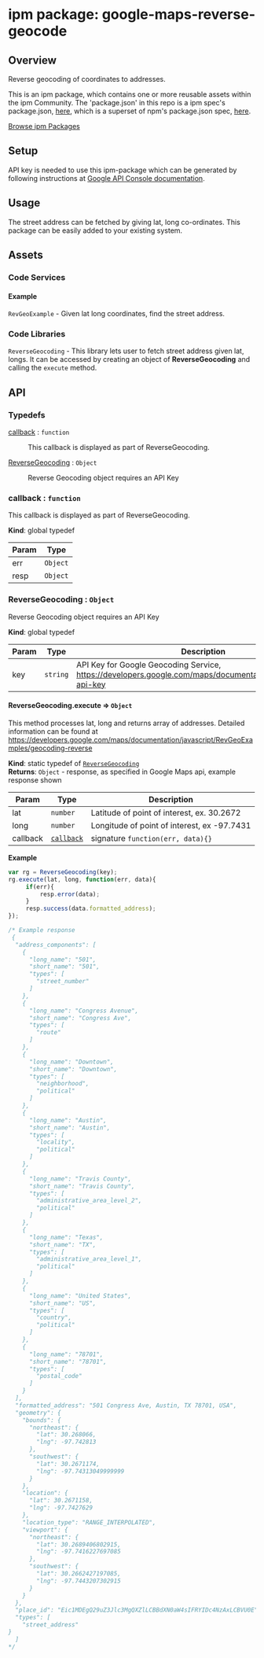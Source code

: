 
# ipm package: google-maps-reverse-geocode

## Overview

Reverse geocoding of coordinates to addresses.

This is an ipm package, which contains one or more reusable assets within the ipm Community. The 'package.json' in this repo is a ipm spec's package.json, [here](https://docs.clearblade.com/v/3/6-ipm/spec), which is a superset of npm's package.json spec, [here](https://docs.npmjs.com/files/package.json).

[Browse ipm Packages](https://ipm.clearblade.com)

## Setup
API key is needed to use this ipm-package which can be generated by following instructions at [Google API Console documentation](https://developers.google.com/maps/documentation/javascript/get-api-key).

## Usage
The street address can be fetched by giving lat, long co-ordinates. This package can be easily added to your existing system.
## Assets
### Code Services

#### Example
`RevGeoExample` - Given lat long coordinates, find the street address.
### Code Libraries
`ReverseGeocoding` - This library lets user to fetch street address given lat, longs. It can be accessed by creating an object of __ReverseGeocoding__ and calling the `execute` method.

## API

### Typedefs

<dl>
<dt><a href="#callback">callback</a> : <code>function</code></dt>
<dd><p>This callback is displayed as part of ReverseGeocoding.</p>
</dd>
<dt><a href="#ReverseGeocoding">ReverseGeocoding</a> : <code>Object</code></dt>
<dd><p>Reverse Geocoding object requires an API Key</p>
</dd>
</dl>

<a name="callback"></a>

### callback : <code>function</code>
This callback is displayed as part of ReverseGeocoding.

**Kind**: global typedef  

| Param | Type |
| --- | --- |
| err | <code>Object</code> | 
| resp | <code>Object</code> | 

<a name="ReverseGeocoding"></a>

### ReverseGeocoding : <code>Object</code>
Reverse Geocoding object requires an API Key

**Kind**: global typedef  

| Param | Type | Description |
| --- | --- | --- |
| key | <code>string</code> | API Key for Google Geocoding Service, https://developers.google.com/maps/documentation/javascript/get-api-key |

<a name="ReverseGeocoding.execute"></a>

#### ReverseGeocoding.execute ⇒ <code>Object</code>
This method processes lat, long and returns array of addresses. Detailed information can be found at 
https://developers.google.com/maps/documentation/javascript/RevGeoExamples/geocoding-reverse

**Kind**: static typedef of [<code>ReverseGeocoding</code>](#ReverseGeocoding)  
**Returns**: <code>Object</code> - response, as specified in Google Maps api, example response shown  

| Param | Type | Description |
| --- | --- | --- |
| lat | <code>number</code> | Latitude of point of interest, ex. 30.2672 |
| long | <code>number</code> | Longitude of point of interest, ex -97.7431 |
| callback | [<code>callback</code>](#callback) | signature `function(err, data){}` |

**Example**  

```javascript
var rg = ReverseGeocoding(key);
rg.execute(lat, long, function(err, data){
     if(err){
         resp.error(data);
     }
     resp.success(data.formatted_address);
});

/* Example response
 {
  "address_components": [
    {
      "long_name": "501",
      "short_name": "501",
      "types": [
        "street_number"
      ]
    },
    {
      "long_name": "Congress Avenue",
      "short_name": "Congress Ave",
      "types": [
        "route"
      ]
    },
    {
      "long_name": "Downtown",
      "short_name": "Downtown",
      "types": [
        "neighborhood",
        "political"
      ]
    },
    {
      "long_name": "Austin",
      "short_name": "Austin",
      "types": [
        "locality",
        "political"
      ]
    },
    {
      "long_name": "Travis County",
      "short_name": "Travis County",
      "types": [
        "administrative_area_level_2",
        "political"
      ]
    },
    {
      "long_name": "Texas",
      "short_name": "TX",
      "types": [
        "administrative_area_level_1",
        "political"
      ]
    },
    {
      "long_name": "United States",
      "short_name": "US",
      "types": [
        "country",
        "political"
      ]
    },
    {
      "long_name": "78701",
      "short_name": "78701",
      "types": [
        "postal_code"
      ]
    }
  ],
  "formatted_address": "501 Congress Ave, Austin, TX 78701, USA",
  "geometry": {
    "bounds": {
      "northeast": {
        "lat": 30.268066,
        "lng": -97.742813
      },
      "southwest": {
        "lat": 30.2671174,
        "lng": -97.74313049999999
      }
    },
    "location": {
      "lat": 30.2671158,
      "lng": -97.7427629
    },
    "location_type": "RANGE_INTERPOLATED",
    "viewport": {
      "northeast": {
        "lat": 30.2689406802915,
        "lng": -97.7416227697085
      },
      "southwest": {
        "lat": 30.2662427197085,
        "lng": -97.7443207302915
      }
    }
  },
  "place_id": "Eic1MDEgQ29uZ3Jlc3MgQXZlLCBBdXN0aW4sIFRYIDc4NzAxLCBVU0E",
  "types": [
    "street_address"
}
  ]
*/
```
